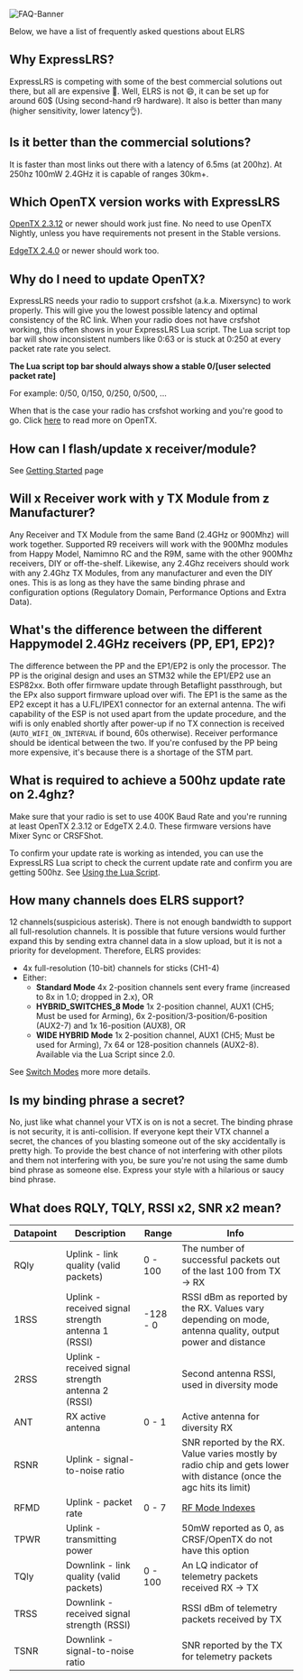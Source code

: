 ![FAQ-Banner](https://raw.githubusercontent.com/ExpressLRS/ExpressLRS-Hardware/master/img/faq.png)

Below, we have a list of frequently asked questions about ELRS

## Why ExpressLRS?

ExpressLRS is competing with some of the best commercial solutions out there, but all are expensive 🙁. Well, ELRS is not 😄, it can be set up for around 60$ (Using second-hand r9 hardware). It also is better than many (higher sensitivity, lower latency👌).

## Is it better than the commercial solutions?

It is faster than most links out there with a latency of 6.5ms (at 200hz). At 250hz 100mW 2.4GHz it is capable of ranges 30km+.

## Which OpenTX version works with ExpressLRS

[OpenTX 2.3.12](https://www.open-tx.org/downloads.html#Releases23-ref) or newer should work just fine. No need to use OpenTX Nightly, unless you have requirements not present in the Stable versions.

[EdgeTX 2.4.0](https://github.com/EdgeTX/edgetx) or newer should work too.

## Why do I need to update OpenTX?

ExpressLRS needs your radio to support crsfshot (a.k.a. Mixersync) to work properly. This will give you the lowest possible latency and optimal consistency of the RC link. When your radio does not have crsfshot working, this often shows in your ExpressLRS Lua script. The Lua script top bar will show inconsistent numbers like 0:63 or is stuck at 0:250 at every packet rate rate you select.

**The Lua script top bar should always show a stable 0/[user selected packet rate]**

For example: 0/50, 0/150, 0/250, 0/500, ...

When that is the case your radio has crsfshot working and you're good to go. Click [here](quick-start/transmitters/tx-prep.md) to read more on OpenTX.

## How can I flash/update x receiver/module?

See [Getting Started](quick-start/getting-started.md) page

## Will x Receiver work with y TX Module from z Manufacturer?

Any Receiver and TX Module from the same Band (2.4GHz or 900Mhz) will work together. Supported R9 receivers will work with the 900Mhz modules from Happy Model, Namimno RC and the R9M, same with the other 900Mhz receivers, DIY or off-the-shelf. Likewise, any 2.4Ghz receivers should work with any 2.4Ghz TX Modules, from any manufacturer and even the DIY ones. This is as long as they have the same binding phrase and configuration options (Regulatory Domain, Performance Options and Extra Data).

## What's the difference between the different Happymodel 2.4GHz receivers (PP, EP1, EP2)?

The difference between the PP and the EP1/EP2 is only the processor. The PP is the original design and uses an STM32 while the EP1/EP2 use an ESP82xx. Both offer firmware update through Betaflight passthrough, but the EPx also support firmware upload over wifi. The EP1 is the same as the EP2 except it has a U.FL/IPEX1 connector for an external antenna. The wifi capability of the ESP is not used apart from the update procedure, and the wifi is only enabled shortly after power-up if no TX connection is received (`AUTO_WIFI_ON_INTERVAL` if bound, 60s otherwise). Receiver performance should be identical between the two.
If you're confused by the PP being more expensive, it's because there is a shortage of the STM part.

## What is required to achieve a 500hz update rate on 2.4ghz?

Make sure that your radio is set to use 400K Baud Rate and you're running at least OpenTX 2.3.12 or EdgeTX 2.4.0. These firmware versions have Mixer Sync or CRSFShot.

To confirm your update rate is working as intended, you can use the ExpressLRS Lua script to check the current update rate and confirm you are getting 500hz. See [Using the Lua Script](quick-start/transmitters/lua-howto.md).

## How many channels does ELRS support?
12 channels(suspicious asterisk). There is not enough bandwidth to support all full-resolution channels. It is possible that future versions would further expand this by sending extra channel data in a slow upload, but it is not a priority for development. Therefore, ELRS provides:

  * 4x full-resolution (10-bit) channels for sticks (CH1-4)
  * Either:
    * **Standard Mode** 4x 2-position channels sent every frame (increased to 8x in 1.0; dropped in 2.x), OR
    * **HYBRID_SWITCHES_8 Mode** 1x 2-position channel, AUX1 (CH5; Must be used for Arming), 6x 2-position/3-position/6-position (AUX2-7) and 1x 16-position (AUX8), OR
    * **WIDE HYBRID Mode** 1x 2-position channel, AUX1 (CH5; Must be used for Arming), 7x 64 or 128-position channels (AUX2-8). Available via the Lua Script since 2.0.
    
  See [Switch Modes](software/switch-config.md) more more details.


## Is my binding phrase a secret?

No, just like what channel your VTX is on is not a secret. The binding phrase is not security, it is anti-collision. If everyone kept their VTX channel a secret, the chances of you blasting someone out of the sky accidentally is pretty high. To provide the best chance of not interfering with other pilots and them not interfering with you, be sure you're not using the same dumb bind phrase as someone else. Express your style with a hilarious or saucy bind phrase.

## What does RQLY, TQLY, RSSI x2, SNR x2 mean?

| Datapoint| Description   |   Range | Info |
|------|-----------------------------------------|---|---|
| RQly | Uplink - link quality (valid packets)                |  0 - 100  | The number of successful packets out of the last 100 from TX → RX |
| 1RSS | Uplink - received signal strength antenna 1 (RSSI)   | -128 - 0  | RSSI dBm as reported by the RX. Values vary depending on mode, antenna quality, output power and distance |
| 2RSS | Uplink - received signal strength antenna 2 (RSSI)   |           | Second antenna RSSI, used in diversity mode |
| ANT  | RX active antenna                                    | 0 - 1     | Active antenna for diversity RX |
| RSNR | Uplink - signal-to-noise ratio                       |           | SNR reported by the RX. Value varies mostly by radio chip and gets lower with distance (once the agc hits its limit)|
| RFMD | Uplink - packet rate                                 | 0 - 7     | [RF Mode Indexes](info/signal-health.md#rf-mode-indexes-rfmd) |
| TPWR | Uplink - transmitting power                          |           | 50mW reported as 0, as CRSF/OpenTX do not have this option |
| TQly | Downlink - link quality (valid packets)              |  0 - 100  | An LQ indicator of telemetry packets received RX → TX |
| TRSS | Downlink - received signal strength (RSSI)           |           | RSSI dBm of telemetry packets received by TX |
| TSNR | Downlink - signal-to-noise ratio                     |           | SNR reported by the TX for telemetry packets |

